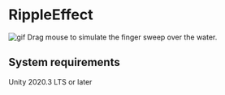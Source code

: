 # RippleEffect
![gif](https://github.com/ar4ds/RippleEffect/tree/main/Assets/Textures/~Gifs/ripple.gif)
Drag mouse to simulate the finger sweep over the water.
## System requirements
Unity 2020.3 LTS or later